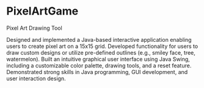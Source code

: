 # PixelArtGame


Pixel Art Drawing Tool

Designed and implemented a Java-based interactive application enabling users to create pixel art on a 15x15 grid.
Developed functionality for users to draw custom designs or utilize pre-defined outlines (e.g., smiley face, tree, watermelon).
Built an intuitive graphical user interface using Java Swing, including a customizable color palette, drawing tools, and a reset feature.
Demonstrated strong skills in Java programming, GUI development, and user interaction design.
